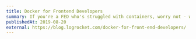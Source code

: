 ```yaml
---
title: Docker for Frontend Developers
summary: If you're a FED who's struggled with containers, worry not - we review Docker's core concepts.
publishedAt: 2019-08-20
external: https://blog.logrocket.com/docker-for-front-end-developers/
---
```

